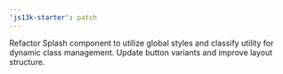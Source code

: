 ```yaml
---
'js13k-starter': patch
---
```


Refactor Splash component to utilize global styles and classify utility for dynamic class management. Update button variants and improve layout structure.
